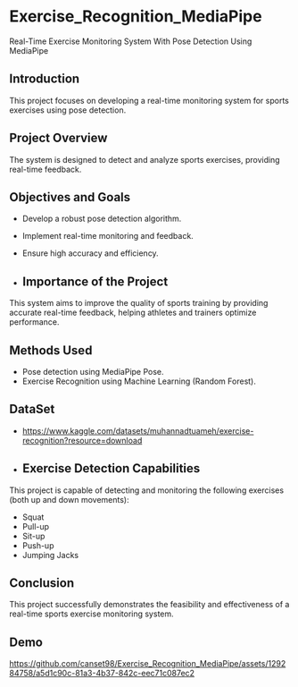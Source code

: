 # Exercise_Recognition_MediaPipe
Real-Time Exercise Monitoring System With Pose Detection Using MediaPipe 

## Introduction
This project focuses on developing a real-time monitoring system for sports exercises using pose detection.

## Project Overview
The system is designed to detect and analyze sports exercises, providing real-time feedback.

## Objectives and Goals
- Develop a robust pose detection algorithm.
- Implement real-time monitoring and feedback.
- Ensure high accuracy and efficiency.
  
- ## Importance of the Project
This system aims to improve the quality of sports training by providing accurate real-time feedback, helping athletes and trainers optimize performance.
## Methods Used
- Pose detection using MediaPipe Pose.
- Exercise Recognition using Machine Learning (Random Forest).
## DataSet
- https://www.kaggle.com/datasets/muhannadtuameh/exercise-recognition?resource=download
  
- ## Exercise Detection Capabilities
This project is capable of detecting and monitoring the following exercises (both up and down movements): 
- Squat
- Pull-up
- Sit-up
- Push-up
- Jumping Jacks 
## Conclusion
This project successfully demonstrates the feasibility and effectiveness of a real-time sports exercise monitoring system.
## Demo
https://github.com/canset98/Exercise_Recognition_MediaPipe/assets/129284758/a5d1c90c-81a3-4b37-842c-eec71c087ec2


